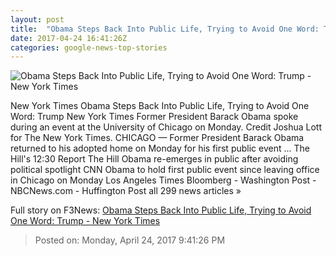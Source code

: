 ```yaml
---
layout: post
title:  "Obama Steps Back Into Public Life, Trying to Avoid One Word: Trump - New York Times"
date: 2017-04-24 16:41:26Z
categories: google-news-top-stories
---
```


![Obama Steps Back Into Public Life, Trying to Avoid One Word: Trump - New York Times](https://static01.nyt.com/images/2017/04/25/us/25obama1/25obama1-facebookJumbo.jpg)

New York Times Obama Steps Back Into Public Life, Trying to Avoid One Word: Trump New York Times Former President Barack Obama spoke during an event at the University of Chicago on Monday. Credit Joshua Lott for The New York Times. CHICAGO — Former President Barack Obama returned to his adopted home on Monday for his first public event ... The Hill's 12:30 Report The Hill Obama re-emerges in public after avoiding political spotlight CNN Obama to hold first public event since leaving office in Chicago on Monday Los Angeles Times Bloomberg - Washington Post - NBCNews.com - Huffington Post all 299 news articles »


Full story on F3News: [Obama Steps Back Into Public Life, Trying to Avoid One Word: Trump - New York Times](http://www.f3nws.com/n/WMGZnC)

> Posted on: Monday, April 24, 2017 9:41:26 PM
